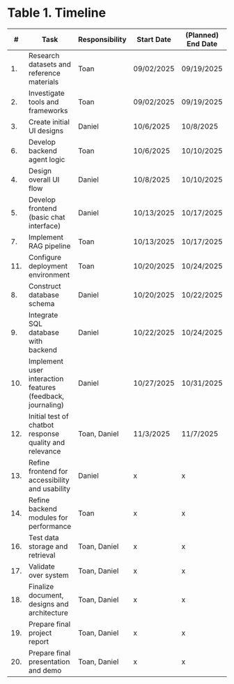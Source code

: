 # Table 1. Timeline

| #   | Task       | Responsibility | Start Date | (Planned) End Date | Milestone 
| --- | ---------- | -------------- | ---------- | ------------------ | --------- 
| 1.  | Research datasets and reference materials | Toan | 09/02/2025 | 09/19/2025 | F1 
| 2.  | Investigate tools and frameworks | Toan | 09/02/2025 | 09/19/2025 | F1 
| 3.  | Create initial UI designs | Daniel | 10/6/2025 | 10/8/2025 | F3 
| 6.  | Develop backend agent logic | Toan | 10/6/2025 | 10/10/2025 | F2
| 4.  | Design overall UI flow | Daniel | 10/8/2025 | 10/10/2025 | F3 
| 5.  | Develop frontend (basic chat interface) | Daniel | 10/13/2025 | 10/17/2025 | F3
| 7.  | Implement RAG pipeline | Toan | 10/13/2025 | 10/17/2025 | F2
| 11. | Configure deployment environment | Toan | 10/20/2025 | 10/24/2025 | F5
| 8.  | Construct database schema | Daniel | 10/20/2025 | 10/22/2025 | F4
| 9.  | Integrate SQL database with backend | Daniel | 10/22/2025 | 10/24/2025 | F4
| 10. | Implement user interaction features (feedback, journaling) | Daniel | 10/27/2025 | 10/31/2025 | F3
| 12. | Initial test of chatbot response quality and relevance | Toan, Daniel | 11/3/2025 | 11/7/2025 | F5
| 13. | Refine frontend for accessibility and usability | Daniel | x | x | S1/S2 
| 14. | Refine backend modules for performance | Toan | x | x | S1/S2
| 16. | Test data storage and retrieval | Toan, Daniel | x | x | S3
| 17. | Validate over system | Toan, Daniel | x | x | S3
| 18. | Finalize document, designs and architecture | Toan, Daniel | x | x | S4
| 19. | Prepare final project report | Toan, Daniel | x | x | S5
| 20. | Prepare final presentation and demo | Toan, Daniel | x | x | S6
